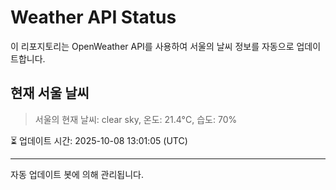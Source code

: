 
# Weather API Status

이 리포지토리는 OpenWeather API를 사용하여 서울의 날씨 정보를 자동으로 업데이트합니다.

## 현재 서울 날씨
> 서울의 현재 날씨: clear sky, 온도: 21.4°C, 습도: 70%

⏳ 업데이트 시간: 2025-10-08 13:01:05 (UTC)

---
자동 업데이트 봇에 의해 관리됩니다.
